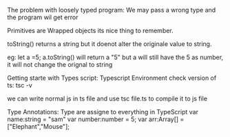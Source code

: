 The problem with loosely typed program:
We may pass a wrong type and the program wil get error


Primitives are Wrapped objects its nice thing to remember.

toString() returns a string but it doenot alter the originale value to string.

eg: let a =5;
a.toString() will return a "5" but a will still have the 5 as number, it will not change the 
orignal to string

Getting starte with Types script:
Typescript Environment
check version of ts:
tsc -v

we can write normal js in ts file and use tsc file.ts to compile it to js file

Type Annotations:
 Type are assigne to everything in TypeScript
var name:string = "sam"
var number:number = 5;
var arr:Array[] = ["Elephant","Mouse"];
